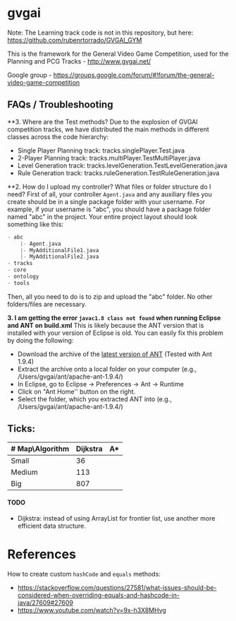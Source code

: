 gvgai
=====

Note: The Learning track code is not in this repository, but here: https://github.com/rubenrtorrado/GVGAI_GYM


This is the framework for the General Video Game Competition, used for the Planning and PCG Tracks - http://www.gvgai.net/

Google group - https://groups.google.com/forum/#!forum/the-general-video-game-competition

## FAQs / Troubleshooting

**3. Where are the Test methods? Due to the explosion of GVGAI competition tracks, we have distributed the main methods in different classes across the code hierarchy:

 - Single Player Planning track: tracks.singlePlayer.Test.java
 - 2-Player Planning track: tracks.multiPlayer.TestMultiPlayer.java
 - Level Generation track: tracks.levelGeneration.TestLevelGeneration.java
 - Rule Generation track: tracks.ruleGeneration.TestRuleGeneration.java


**2. How do I upload my controller? What files or folder structure do I need? 
First of all, your controller ```Agent.java``` and any auxiliary files you create should be in a single package folder with your username. For example, if your username is "abc", you should have a package folder named "abc" in the project. Your entire project layout should look something like this:

```groovy
- abc
	|- Agent.java
	|- MyAdditionalFile1.java
	|- MyAdditionalFile2.java
- tracks
- core
- ontology
- tools
```

Then, all you need to do is to zip and upload the "abc" folder. No other folders/files are necessary.


**3. I am getting the error `javac1.8 class not found` when running Eclipse and ANT on build.xml**
This is likely because the ANT version that is installed with your version of Eclipse is old. You can easily fix this problem by doing the following:

- Download the archive of the [latest version of ANT](http://ant.apache.org/bindownload.cgi) (Tested with  Ant 1.9.4)
- Extract the archive onto a local folder on your computer (e.g., /Users/gvgai/ant/apache-ant-1.9.4/)
- In Eclipse, go to Eclipse -> Preferences -> Ant -> Runtime
- Click on "Ant Home'' button on the right.
- Select the folder, which you extracted ANT into (e.g., /Users/gvgai/ant/apache-ant-1.9.4/)

## Ticks:
| # Map\Algorithm | Dijkstra | A*   |
|-----------------|----------|------|
| Small           | 36       |      |
| Medium          | 113      |      |
| Big             | 807      |      |

#### TODO
- Dijkstra: instead of using ArrayList for frontier list, use another more efficient data structure.

# References
How to create custom `hashCode` and `equals` methods:
  - https://stackoverflow.com/questions/27581/what-issues-should-be-considered-when-overriding-equals-and-hashcode-in-java/27609#27609
  - https://www.youtube.com/watch?v=9x-h3X8MHvg
